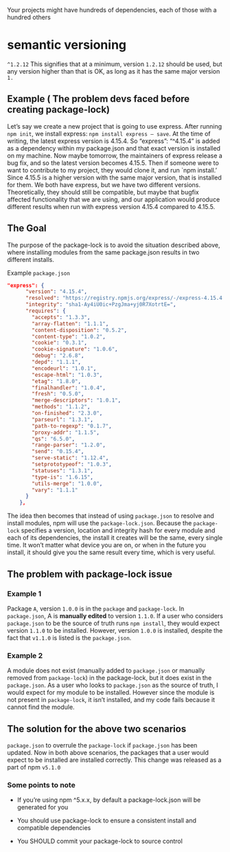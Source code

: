 Your projects might have hundreds of dependencies, each of those with a hundred others

# semantic versioning
`^1.2.12`
 This signifies that at a minimum, version `1.2.12` should be used, 
 but any version higher than that is OK, as long as it has the same major version `1.`

## Example ( The problem devs faced before creating package-lock)
Let’s say we create a new project that is going to use express. After running `npm init`, we install express: `npm install express — save`. At the time of writing, the latest express version is 4.15.4. So “express”: “^4.15.4” is added as a dependency within my package.json and that exact version is installed on my machine. Now maybe tomorrow, the maintainers of express release a bug fix, and so the latest version becomes 4.15.5. Then if someone were to want to contribute to my project, they would clone it, and run `npm install.’ Since 4.15.5 is a higher version with the same major version, that is installed for them. We both have express, but we have two different versions. Theoretically, they should still be compatible, but maybe that bugfix affected functionality that we are using, and our application would produce different results when run with express version 4.15.4 compared to 4.15.5.

## The Goal 
The purpose of the package-lock is to avoid the situation described above, where installing modules from the same package.json results in two different installs. 

Example `package.json`
```json
"express": {
      "version": "4.15.4",
      "resolved": "https://registry.npmjs.org/express/-/express-4.15.4.tgz",
      "integrity": "sha1-Ay4iU0ic+PzgJma+yj0R7XotrtE=",
      "requires": {
        "accepts": "1.3.3",
        "array-flatten": "1.1.1",
        "content-disposition": "0.5.2",
        "content-type": "1.0.2",
        "cookie": "0.3.1",
        "cookie-signature": "1.0.6",
        "debug": "2.6.8",
        "depd": "1.1.1",
        "encodeurl": "1.0.1",
        "escape-html": "1.0.3",
        "etag": "1.8.0",
        "finalhandler": "1.0.4",
        "fresh": "0.5.0",
        "merge-descriptors": "1.0.1",
        "methods": "1.1.2",
        "on-finished": "2.3.0",
        "parseurl": "1.3.1",
        "path-to-regexp": "0.1.7",
        "proxy-addr": "1.1.5",
        "qs": "6.5.0",
        "range-parser": "1.2.0",
        "send": "0.15.4",
        "serve-static": "1.12.4",
        "setprototypeof": "1.0.3",
        "statuses": "1.3.1",
        "type-is": "1.6.15",
        "utils-merge": "1.0.0",
        "vary": "1.1.1"
      }
    },
```

The idea then becomes that instead of using `package.json` to resolve and install modules, npm will use the `package-lock.json`. Because the `package-lock` specifies a version, location and integrity hash for every module and each of its dependencies, the install it creates will be the same, every single time. It won’t matter what device you are on, or when in the future you install, it should give you the same result every time, which is very useful.

## The problem with package-lock issue
### Example 1
 Package `A`, version `1.0.0` is in the `package` and `package-lock`. In `package.json`, A is **manually edited** to version `1.1.0`. If a user who considers `package.json` to be the source of truth runs `npm install`, they would expect version `1.1.0` to be installed. However, version `1.0.0` is installed, despite the fact that `v1.1.0` is listed is the `package.json`.

### Example 2
 A module does not exist (manually added to `package.json` or manually removed from `package-lock`) in the package-lock, but it does exist in the `package.json`. As a user who looks to `package.json` as the source of truth, I would expect for my module to be installed. However since the module is not present in `package-lock`, it isn’t installed, and my code fails because it cannot find the module.

## The solution for the above two scenarios
`package.json` to overrule the `package-lock` if `package.json` has been updated. Now in both above scenarios, 
the packages that a user would expect to be installed are installed correctly. This change was released as a part of npm `v5.1.0`


### Some points to note
- If you’re using npm ^5.x.x, by default a package-lock.json will be generated for you

- You should use package-lock to ensure a consistent install and compatible dependencies

- You SHOULD commit your package-lock to source control

